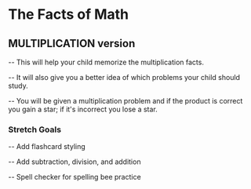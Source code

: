 # The Facts of Math

## MULTIPLICATION version


-- This will help your child memorize the multiplication facts.

-- It will also give you a better idea of which problems your child should study.

-- You will be given a multiplication problem and if the product is correct you gain a star;
if it's incorrect you lose a star.


### Stretch Goals


-- Add flashcard styling

-- Add subtraction, division, and addition

-- Spell checker for spelling bee practice